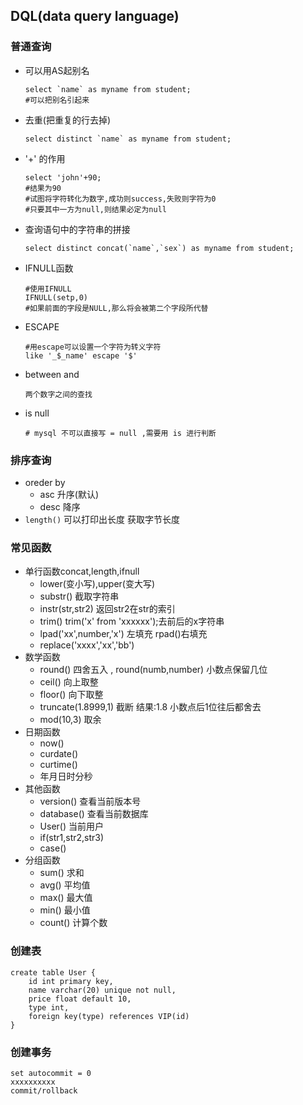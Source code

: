 ## DQL(data query language)

### 普通查询

- 可以用AS起别名

  ```mysql
  select `name` as myname from student;
  #可以把别名引起来
  ```

- 去重(把重复的行去掉)

  ```mysql
  select distinct `name` as myname from student;
  ```

- '+' 的作用

  ```mysql
  select 'john'+90;
  #结果为90
  #试图将字符转化为数字,成功则success,失败则字符为0
  #只要其中一方为null,则结果必定为null
  ```

- 查询语句中的字符串的拼接

  ```mysql
  select distinct concat(`name`,`sex`) as myname from student;
  ```

- IFNULL函数

  ```mysql
  #使用IFNULL
  IFNULL(setp,0) 
  #如果前面的字段是NULL,那么将会被第二个字段所代替
  ```

- ESCAPE

  ```mysql
  #用escape可以设置一个字符为转义字符 
  like '_$_name' escape '$'
  ```

- between and

  ```mysql
  两个数字之间的查找
  ```

- is null

  ```mysql
  # mysql 不可以直接写 = null ,需要用 is 进行判断
  ```

  

### 排序查询

- oreder by 
  - asc 升序(默认)
  - desc 降序
- `length()` 可以打印出长度 获取字节长度

### 常见函数

- 单行函数concat,length,ifnull
  - lower(变小写),upper(变大写)
  - substr() 截取字符串
  - instr(str,str2) 返回str2在str的索引
  - trim()  trim('x' from 'xxxxxx');去前后的x字符串
  - lpad('xx',number,'x') 左填充 rpad()右填充
  - replace('xxxx','xx','bb')
- 数学函数
  - round() 四舍五入 , round(numb,number) 小数点保留几位
  - ceil() 向上取整
  - floor() 向下取整
  - truncate(1.8999,1) 截断 结果:1.8 小数点后1位往后都舍去
  - mod(10,3) 取余
- 日期函数
  - now()
  - curdate()
  - curtime()
  - 年月日时分秒
- 其他函数
  - version() 查看当前版本号
  - database() 查看当前数据库
  - User() 当前用户
  - if(str1,str2,str3)
  - case()
- 分组函数
  - sum() 求和
  - avg() 平均值
  - max() 最大值
  - min() 最小值
  - count() 计算个数

### 创建表

```mysql
create table User {
	id int primary key,
	name varchar(20) unique not null,
	price float default 10,
	type int,
	foreign key(type) references VIP(id)
}
```

### 创建事务

```mysql
set autocommit = 0
xxxxxxxxxx
commit/rollback
```

